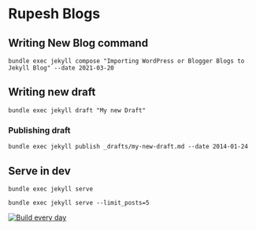 # Rupesh Blogs

## Writing New Blog command

`bundle exec jekyll compose "Importing WordPress or Blogger Blogs to Jekyll Blog" --date 2021-03-20`

## Writing new draft

`bundle exec jekyll draft "My new Draft"`

### Publishing draft

`bundle exec jekyll publish _drafts/my-new-draft.md --date 2014-01-24`



## Serve in dev
`bundle exec jekyll serve`

`bundle exec jekyll serve --limit_posts=5`

[![Build every day](https://github.com/rupeshtiwari/blog/actions/workflows/schedule-posts.yml/badge.svg?branch=main)](https://github.com/rupeshtiwari/blog/actions/workflows/schedule-posts.yml)
